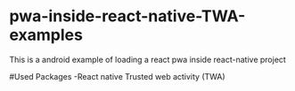 # pwa-inside-react-native-TWA-examples

This is a android example of loading a react pwa inside react-native project

#Used Packages -React native Trusted web activity (TWA)

